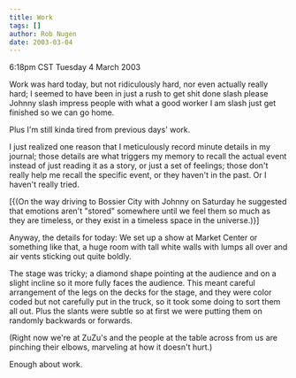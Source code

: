 ```yaml
---
title: Work
tags: []
author: Rob Nugen
date: 2003-03-04
---
```


<p class=date>6:18pm CST Tuesday 4 March 2003</p>

<p>Work was hard today, but not ridiculously hard, nor even actually
really hard; I seemed to have been in just a rush to get shit done
slash please Johnny slash impress people with what a good worker I am
slash just get finished so we can go home.</p>

<p>Plus I'm still kinda tired from previous days' work.</p>

<p>I just realized one reason that I meticulously record minute
details in my journal; those details are what triggers my memory to
recall the actual event instead of just reading it as a story, or just
a set of feelings; those don't really help me recall the specific
event, or they haven't in the past.  Or I haven't really tried.</p>

<p>[{(On the way driving to Bossier City with Johnny on Saturday he
suggested that emotions aren't "stored" somewhere until we feel them
so much as they are timeless, or they exist in a timeless space in the
universe.)}]</p>

<p>Anyway, the details for today:  We set up a show at Market Center
or something like that, a huge room with tall white walls with lumps
all over and air vents sticking out quite boldly.</p>

<p>The stage was tricky; a diamond shape pointing at the audience and
on a slight incline so it more fully faces the audience.  This meant
careful arrangement of the legs on the decks for the stage, and they
were color coded but not carefully put in the truck, so it took some
doing to sort them all out.  Plus the slants were subtle so at first
we were putting them on randomly backwards or forwards.</p>

<p>(Right now we're at ZuZu's and the people at the table across from
us are pinching their elbows, marveling at how it doesn't hurt.)</p>

<p>Enough about work.</p>

